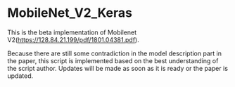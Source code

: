 # MobileNet_V2_Keras

This is the beta implementation of Mobilenet V2(https://128.84.21.199/pdf/1801.04381.pdf).

Because there are still some contradiction in the model description part in the paper, this script is implemented based on the best understanding of the script author. Updates will be made as soon as it is ready or the paper is updated.
